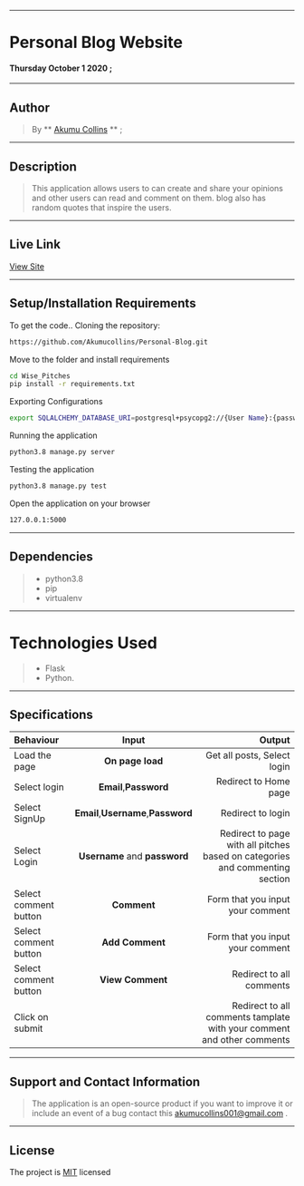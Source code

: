 ***

# Personal Blog Website

#### **Thursday October 1 2020** ;

---

## Author
> By ** [Akumu Collins](https://github.com/Akumucollins)
 ** ;
***

## Description
>This application allows users to can create and share your opinions and other users can read and comment on them. blog also has random quotes that inspire the users.

---

## Live Link
[View Site](https://akumucollins-pitches.herokuapp.com)

***

## Setup/Installation Requirements
To get the code..
Cloning the repository:
  ```bash
 https://github.com/Akumucollins/Personal-Blog.git
  ```
Move to the folder and install requirements
  ```bash
  cd Wise_Pitches
  pip install -r requirements.txt
  ```
Exporting Configurations
  ```bash
  export SQLALCHEMY_DATABASE_URI=postgresql+psycopg2://{User Name}:{password}@localhost/{database name}
  ```
Running the application
  ```bash
  python3.8 manage.py server
  ```
Testing the application
  ```bash
  python3.8 manage.py test
  ```
Open the application on your browser 
```bash
127.0.0.1:5000
```
---

## Dependencies
>* python3.8
>* pip
>* virtualenv
***

# Technologies Used
>* Flask
>* Python.
***

## Specifications
| Behaviour | Input | Output |
| :---------------- | :---------------: | ------------------: |
| Load the page | **On page load** | Get all posts, Select login|
| Select login |  **Email**,**Password** |Redirect to Home page|
| Select SignUp| **Email**,**Username**,**Password** | Redirect to login|
| Select Login | **Username** and **password** | Redirect to page with all pitches based on categories and commenting section|
| Select comment button | **Comment** | Form that you input your comment|
| Select comment button | **Add Comment** | Form that you input your comment|
| Select comment button | **View Comment** | Redirect to all comments|
| Click on submit |  | Redirect to all comments tamplate with your comment and other comments|

---

## Support and Contact Information
> The application is an open-source product if you  want to improve it or include an event of a bug  contact this
> akumucollins001@gmail.com .
***

## License
The project is [MIT](LICENSE) licensed 